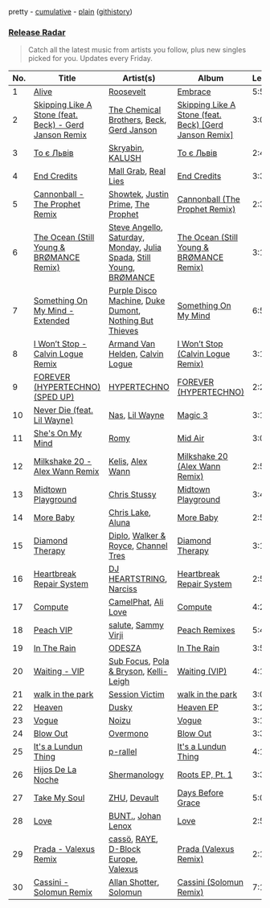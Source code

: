 pretty - [cumulative](/playlists/cumulative/Release%20Radar.md) - [plain](/playlists/plain/37i9dQZEVXbsudmxBFKW7G) ([githistory](https://github.githistory.xyz/vitokorn/spotify-playlist-archive/blob/master/playlists/plain/37i9dQZEVXbsudmxBFKW7G))

### [Release Radar](https://open.spotify.com/playlist/37i9dQZEVXbsudmxBFKW7G)

> Catch all the latest music from artists you follow, plus new singles picked for you. Updates every Friday.

| No. | Title | Artist(s) | Album | Length |
|---|---|---|---|---|
| 1 | [Alive](https://open.spotify.com/track/4HlpSIkW9hyeC15nHFp42P) | [Roosevelt](https://open.spotify.com/artist/4AQrqVz6BYwy29iMxcGtx7) | [Embrace](https://open.spotify.com/album/1JiflktVuDJ5OQkX6QFQRs) | 5:54 |
| 2 | [Skipping Like A Stone (feat. Beck) - Gerd Janson Remix](https://open.spotify.com/track/3qDaCdP9xU4wMoLYJCipyo) | [The Chemical Brothers](https://open.spotify.com/artist/1GhPHrq36VKCY3ucVaZCfo), [Beck](https://open.spotify.com/artist/3vbKDsSS70ZX9D2OcvbZmS), [Gerd Janson](https://open.spotify.com/artist/4jLpm91Tyk2TRgv43bMfZO) | [Skipping Like A Stone (feat. Beck) [Gerd Janson Remix]](https://open.spotify.com/album/1sTGjuVWoBksS49T9pOp4b) | 3:05 |
| 3 | [То є Львів](https://open.spotify.com/track/4rkTvk2imvNKd5uLU7Srxx) | [Skryabin](https://open.spotify.com/artist/5RqIkHQnXRZlm1ozfSS1IO), [KALUSH](https://open.spotify.com/artist/46rVVJwHWNS7C7MaWXd842) | [То є Львів](https://open.spotify.com/album/0t4U9JphzAdafmrKdO6aAX) | 2:44 |
| 4 | [End Credits](https://open.spotify.com/track/68CGQIywWzqe7snQrEOb9j) | [Mall Grab](https://open.spotify.com/artist/7yF6JnFPDzgml2Ytkyl5D7), [Real Lies](https://open.spotify.com/artist/1jucBaHU995Lf7ViACscFu) | [End Credits](https://open.spotify.com/album/74DMWfGIXby2BD5fmVhOJ0) | 3:33 |
| 5 | [Cannonball - The Prophet Remix](https://open.spotify.com/track/53JfpBn5zgIah4JRQRisL7) | [Showtek](https://open.spotify.com/artist/3gk0OYeLFWYupGFRHqLSR7), [Justin Prime](https://open.spotify.com/artist/0TFdkHvlyUVl9zrb4seHxJ), [The Prophet](https://open.spotify.com/artist/2iRqqPkOyIvvb7qFZN1Onz) | [Cannonball (The Prophet Remix)](https://open.spotify.com/album/108AcWEbOHPYIc4MDIMJtg) | 2:39 |
| 6 | [The Ocean (Still Young & BRØMANCE Remix)](https://open.spotify.com/track/21IwThJ6FgJt0U9j4ss7NG) | [Steve Angello](https://open.spotify.com/artist/4FqPRilb0Ja0TKG3RS3y4s), [Saturday, Monday](https://open.spotify.com/artist/4ChtTBF8lU2YYsuoTrquYn), [Julia Spada](https://open.spotify.com/artist/0GtgBnMAiOhU6MebyAB0V2), [Still Young](https://open.spotify.com/artist/36OHRfWvgcTohhk0st9VC4), [BRØMANCE](https://open.spotify.com/artist/5svygegpStk22aX7000Wpa) | [The Ocean (Still Young & BRØMANCE Remix)](https://open.spotify.com/album/6Q0UbWcx7gbXN8T6k91fEm) | 3:11 |
| 7 | [Something On My Mind - Extended](https://open.spotify.com/track/1Bg76Mk7z9TtfcCqL6nFm9) | [Purple Disco Machine](https://open.spotify.com/artist/2WBJQGf1bT1kxuoqziH5g4), [Duke Dumont](https://open.spotify.com/artist/61lyPtntblHJvA7FMMhi7E), [Nothing But Thieves](https://open.spotify.com/artist/1kDGbuxWknIKx4FlgWxiSp) | [Something On My Mind](https://open.spotify.com/album/5AyWTcdwAu3M99F5Ji26IM) | 6:51 |
| 8 | [I Won’t Stop - Calvin Logue Remix](https://open.spotify.com/track/5ngqtg2o94sOswo5jjBKVQ) | [Armand Van Helden](https://open.spotify.com/artist/3cQA9WH8liZfeja1DxcDYE), [Calvin Logue](https://open.spotify.com/artist/6yMiYiZl198h7j4cZrp5lr) | [I Won’t Stop (Calvin Logue Remix)](https://open.spotify.com/album/3BgEXGlGekwLTmPPiCRJal) | 3:18 |
| 9 | [FOREVER (HYPERTECHNO) (SPED UP)](https://open.spotify.com/track/0l7fOqOf6n3MLmkdUXcR4V) | [HYPERTECHNO](https://open.spotify.com/artist/4YYOTpMoikKdYWWuTWjbqo) | [FOREVER (HYPERTECHNO)](https://open.spotify.com/album/1clPmrSIWmmArVVmg6QPgE) | 2:21 |
| 10 | [Never Die (feat. Lil Wayne)](https://open.spotify.com/track/5uTQKPRk3rfOOt97WIHf8f) | [Nas](https://open.spotify.com/artist/20qISvAhX20dpIbOOzGK3q), [Lil Wayne](https://open.spotify.com/artist/55Aa2cqylxrFIXC767Z865) | [Magic 3](https://open.spotify.com/album/1NLLTGSKTYOvlFKFtRXFGz) | 3:10 |
| 11 | [She's On My Mind](https://open.spotify.com/track/4heve4ydl1u6V3AD4moZq9) | [Romy](https://open.spotify.com/artist/3X2DdnmoANw8Rg8luHyZQb) | [Mid Air](https://open.spotify.com/album/7vQRJ5q9b0c4gKrsh9yIhE) | 3:01 |
| 12 | [Milkshake 20 - Alex Wann Remix](https://open.spotify.com/track/39jBAaaSlgM9UdZBSKDd6F) | [Kelis](https://open.spotify.com/artist/0IF46mUS8NXjgHabxk2MCM), [Alex Wann](https://open.spotify.com/artist/6PTNNcLg90Kkl89JcEwKhT) | [Milkshake 20 (Alex Wann Remix)](https://open.spotify.com/album/4B5VkayNwax1Z2ZDThsNt9) | 2:56 |
| 13 | [Midtown Playground](https://open.spotify.com/track/22fEl4nzfgTqKi7ZYNXW3c) | [Chris Stussy](https://open.spotify.com/artist/3BxjasMelf9pKaE4f7Y0So) | [Midtown Playground](https://open.spotify.com/album/4wJmh4uUgDAAAyFdRMIE7K) | 3:42 |
| 14 | [More Baby](https://open.spotify.com/track/02QE4LsAj7DBjMRxolGE8a) | [Chris Lake](https://open.spotify.com/artist/5Igpc9iLZ3YGtKeYfSrrOE), [Aluna](https://open.spotify.com/artist/5ITI6SEoUZMIXXkzCfr4oE) | [More Baby](https://open.spotify.com/album/1Pei7Y5MNZQvfkDWds5EWa) | 2:55 |
| 15 | [Diamond Therapy](https://open.spotify.com/track/5lSfq3EFWwD9yylL0zaqqj) | [Diplo](https://open.spotify.com/artist/5fMUXHkw8R8eOP2RNVYEZX), [Walker & Royce](https://open.spotify.com/artist/1lAwVq9MxNJkB0dEY6xNoV), [Channel Tres](https://open.spotify.com/artist/4cUkGQyhLFqKHBtL58HYVp) | [Diamond Therapy](https://open.spotify.com/album/72xjIhQnOwXZMvdtlYa3Ep) | 3:19 |
| 16 | [Heartbreak Repair System](https://open.spotify.com/track/2Vl7tpgcrVNT2FlAFs9oPm) | [DJ HEARTSTRING](https://open.spotify.com/artist/5tcwaJBUyEdxQxvieuQxU7), [Narciss](https://open.spotify.com/artist/7jEmLGxzh2RuOwdj96tlyL) | [Heartbreak Repair System](https://open.spotify.com/album/2kuCtLukAviIdRfqsYUfoV) | 2:50 |
| 17 | [Compute](https://open.spotify.com/track/5axUQpDvClfFgKTtFpnwNw) | [CamelPhat](https://open.spotify.com/artist/240wlM8vDrf6S4zCyzGj2W), [Ali Love](https://open.spotify.com/artist/5XJp0gYotUfFraS626GSge) | [Compute](https://open.spotify.com/album/3wrT2kx4jd6sxxPaOw4oxk) | 4:23 |
| 18 | [Peach VIP](https://open.spotify.com/track/35P8wQxbmltmHvawUxk6Uu) | [salute](https://open.spotify.com/artist/1np8xozf7ATJZDi9JX8Dx5), [Sammy Virji](https://open.spotify.com/artist/1GuqTQbuixFHD6eBkFwVcb) | [Peach Remixes](https://open.spotify.com/album/4bOaqD7xJbdO1QOSjszZ1g) | 5:45 |
| 19 | [In The Rain](https://open.spotify.com/track/0fR8y0bMqFn0mDdZoksk7N) | [ODESZA](https://open.spotify.com/artist/21mKp7DqtSNHhCAU2ugvUw) | [In The Rain](https://open.spotify.com/album/1dKSdR7wJvaNwbB1cE0Mha) | 3:59 |
| 20 | [Waiting - VIP](https://open.spotify.com/track/4bvZRlHlgBt5fgYbEqtlj0) | [Sub Focus](https://open.spotify.com/artist/0QaSiI5TLA4N7mcsdxShDO), [Pola & Bryson](https://open.spotify.com/artist/79PzyYqAyunWsVH4tY4vpr), [Kelli-Leigh](https://open.spotify.com/artist/0m6f0nNS9GEq41eIJ288ff) | [Waiting (VIP)](https://open.spotify.com/album/06jgxM51n1uKPRnV0pFHBm) | 4:13 |
| 21 | [walk in the park](https://open.spotify.com/track/5O3GznAgkjc07BtlE9Xq9r) | [Session Victim](https://open.spotify.com/artist/4Hl6TEQAFgH0XrZq4f8okX) | [walk in the park](https://open.spotify.com/album/3VkEwSXBTttuyUQNwICwIK) | 3:05 |
| 22 | [Heaven](https://open.spotify.com/track/4wJ6GzWqWebaKHXrKot0ju) | [Dusky](https://open.spotify.com/artist/5gqoUf9vKKv96b1c0GBKwu) | [Heaven EP](https://open.spotify.com/album/4qs2ZCcVu7eeKc82fqFsEr) | 3:20 |
| 23 | [Vogue](https://open.spotify.com/track/3FrlcqYxS1A3W7pCGAHai6) | [Noizu](https://open.spotify.com/artist/3VRyybsQu0MDG0F2LBxnv7) | [Vogue](https://open.spotify.com/album/6vCW931VRazG6Y49nzAwJz) | 3:12 |
| 24 | [Blow Out](https://open.spotify.com/track/5xWn1sBr3ZkFOSUrfp6Iz4) | [Overmono](https://open.spotify.com/artist/01PnN11ovfen6xUOHfNpn3) | [Blow Out](https://open.spotify.com/album/7CNhoiKG42kp3wZAmTP0r1) | 3:36 |
| 25 | [It's a Lundun Thing](https://open.spotify.com/track/7qrMjn2fFd0b08q4HKea4k) | [p-rallel](https://open.spotify.com/artist/0YSI1Vwzd1u7wO7p3md4qD) | [It's a Lundun Thing](https://open.spotify.com/album/4YIpVmWXnt1FCF2p72fapK) | 4:11 |
| 26 | [Hijos De La Noche](https://open.spotify.com/track/1XgsBtX1glXMrclgp6JBb5) | [Shermanology](https://open.spotify.com/artist/4Siyzg8kWayQfPQsPSl6JI) | [Roots EP, Pt. 1](https://open.spotify.com/album/2WWgsiqIgoEURvWaYZaiK2) | 3:36 |
| 27 | [Take My Soul](https://open.spotify.com/track/2Qe6S4Xy5rS2Vidoaxp6b0) | [ZHU](https://open.spotify.com/artist/28j8lBWDdDSHSSt5oPlsX2), [Devault](https://open.spotify.com/artist/1VBAKMui4zm5MnBWNn3NbL) | [Days Before Grace](https://open.spotify.com/album/6Hkf54OpfrK7PGlab7OB1J) | 5:01 |
| 28 | [Love](https://open.spotify.com/track/2JCFm7pOuEP0cItCq6t3bd) | [BUNT.](https://open.spotify.com/artist/2CpLIMBoE2ZzyY3ZBCRZ7j), [Johan Lenox](https://open.spotify.com/artist/1KuV6xtFnLPsneN3yBrjFj) | [Love](https://open.spotify.com/album/31UkJWhnRd88KsL0PiD4G2) | 2:50 |
| 29 | [Prada - Valexus Remix](https://open.spotify.com/track/1hmI7H4W0ChPH6vfa9i2CQ) | [cassö](https://open.spotify.com/artist/5wCmhq5J2hPwL2r0eKurxn), [RAYE](https://open.spotify.com/artist/5KKpBU5eC2tJDzf0wmlRp2), [D-Block Europe](https://open.spotify.com/artist/5VadK1havLhK1OpKYsXv9y), [Valexus](https://open.spotify.com/artist/7bzKgx8PQw6TCVDSD43pc1) | [Prada (Valexus Remix)](https://open.spotify.com/album/1kmVDYAYMwrVavfO1PYC6q) | 2:15 |
| 30 | [Cassini - Solomun Remix](https://open.spotify.com/track/1ujX1j8JQVMOLpUIm64zZf) | [Allan Shotter](https://open.spotify.com/artist/3gI2LQ4bVU3mokNy64Qb3H), [Solomun](https://open.spotify.com/artist/5wJK4kQAkVGjqM9x46KQOC) | [Cassini (Solomun Remix)](https://open.spotify.com/album/7pWxAqJChCBwLybn0dX7f4) | 7:14 |